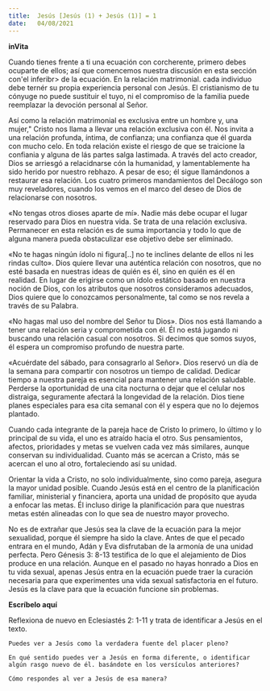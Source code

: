 ```yaml
---
title:  Jesús [Jesús (1) + Jesús (1)] = 1
date:   04/08/2021
---
```


**inVita**

Cuando tienes frente a ti una ecuación con corcherente, primero debes ocuparte de ellos; así que comencemos nuestra discusíón en esta sección con'el inferibr> de la ecuación. En la relación matrimonial. cada individuo debe ternér su propia experiencia personal con Jesús. El cristianismo de tu cónyuge no puede sustituir el tuyo, ni el compromiso de la familia puede reemplazar la devoción personal al Señor.

Así como la relación matrimonial es exclusiva entre un hombre y, una mujer," Cristo nos llama a llevar una relación exclusiva con él. Nos invita a una relación profunda, íntima, de confianza; una confianza que él guarda con mucho celo. En toda relación existe el riesgo de que se traicione la confiania y alguna de lás partes salga lastimada. A través del acto creador, Dios se arriesgó a relacidnarse cón la humanidad, y lamentablemente ha sido herido por nuestro rebhazo. A pesar de eso; él sigue llamándonos a restaurar esa relación. Los cuatro primeros mandamientos del Decálogo son muy reveladores, cuando los vemos en el marco del deseo de Dios de relacionarse con nosotros.

«No tengas otros dioses aparte de mí». Nadie más debe ocupar el lugar reservado para Dios en nuestra vida. Se trata de una relación exclusiva. Permanecer en esta relación es de suma importancia y todo lo que de alguna manera pueda obstaculizar ese objetivo debe ser eliminado.

«No te hagas ningún ídolo ni figura[..] no te inclines delante de ellos ni les rindas culto». Dios quiere llevar una auténtica relación con nosotros, que no esté basada en nuestras ideas de quién es él, sino en quién es él en realidad. En lugar de erigirse como un ídolo estático basado en nuestra noción de Dios, con los atributos que nosotros consideramos adecuados, Dios quiere que lo conozcamos personalmente, tal como se nos revela a través de su Palabra.

«No hagas mal uso del nombre del Señor tu Dios». Dios nos está llamando a tener una relación seria y comprometida con él. Él no está jugando ni buscando una relación casual con nosotros. Si decimos que somos suyos, él espera un compromiso profundo de nuestra parte.

«Acuérdate del sábado, para consagrarlo al Señor». Dios reservó un día de la semana para compartir con nosotros un tiempo de calidad. Dedicar tiempo a nuestra pareja es esencial para mantener una relación saludable. Perderse la oportunidad de una cita nocturna o dejar que el celular nos distraiga, seguramente afectará la longevidad de la relación. Dios tiene planes especiales para esa cita semanal con él y espera que no lo dejemos plantado.

Cuando cada integrante de la pareja hace de Cristo lo primero, lo último y lo principal de su vida, el uno es atraído hacia el otro. Sus pensamientos, afectos, prioridades y metas se vuelven cada vez más similares, aunque conservan su individualidad. Cuanto más se acercan a Cristo, más se acercan el uno al otro, fortaleciendo así su unidad.

Orientar la vida a Cristo, no solo individualmente, sino como pareja, asegura la mayor unidad posible. Cuando Jesús está en el centro de la planificación familiar, ministerial y financiera, aporta una unidad de propósito que ayuda a enfocar las metas. Él incluso dirige la planificación para que nuestras metas estén alineadas con lo que sea de nuestro mayor provecho.

No es de extrañar que Jesús sea la clave de la ecuación para la mejor sexualidad, porque él siempre ha sido la clave. Antes de que el pecado entrara en el mundo, Adán y Eva disfrutaban de la armonía de una unidad perfecta. Pero Génesis 3: 8-13 testifica de lo que el alejamiento de Dios produce en una relación. Aunque en el pasado no hayas honrado a Dios en tu vida sexual, apenas Jesús entra en la ecuación puede traer la curación necesaria para que experimentes una vida sexual satisfactoria en el futuro. Jesús es la clave para que la ecuación funcione sin problemas.

**Escríbelo aquí**

Reflexiona de nuevo en Eclesiastés 2: 1-11 y trata de identificar a Jesús en el texto.

`Puedes ver a Jesús como la verdadera fuente del placer pleno?`

`En qué sentido puedes ver a Jesús en forma diferente, o identificar algún rasgo nuevo de él. basándote en los versículos anteriores?`

`Cómo respondes al ver a Jesús de esa manera?`
